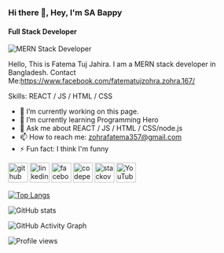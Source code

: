 ### Hi there 👋, Hey, I'm SA Bappy
#### Full Stack Developer
![MERN Stack Developer](https://miro.medium.com/max/1400/0*K2WLMTExLyida7OR.gif)

Hello, This is Fatema Tuj Jahira. I am a MERN stack developer in Bangladesh. Contact Me:https://www.facebook.com/fatematujzohra.zohra.167/

Skills: REACT / JS / HTML / CSS

- 🔭 I’m currently working on this page. 
- 🌱 I’m currently learning Programming Hero 
- 💬 Ask me about REACT / JS / HTML / CSS/node.js 
- 📫 How to reach me:  zohrafatema357@gmail.com 
- ⚡ Fun fact: I think I'm funny 


[<img src='https://cdn.jsdelivr.net/npm/simple-icons@3.0.1/icons/github.svg' alt='github' height='40'>](https://github.com/Fatematujjahira)  [<img src='https://cdn.jsdelivr.net/npm/simple-icons@3.0.1/icons/linkedin.svg' alt='linkedin' height='40'>](https://www.linkedin.com/in/fatema-tuj-jahira-03558a216/)  [<img src='https://cdn.jsdelivr.net/npm/simple-icons@3.0.1/icons/facebook.svg' alt='facebook' height='40'>](https://www.facebook.com/fatematujzohra.zohra.167/)  [<img src='https://cdn.jsdelivr.net/npm/simple-icons@3.0.1/icons/codepen.svg' alt='codepen' height='40'>](https://codepen.io/fatema-jahira)  [<img src='https://cdn.jsdelivr.net/npm/simple-icons@3.0.1/icons/stackoverflow.svg' alt='stackoverflow' height='40'>](https://stackoverflow.com/users/16967266)  [<img src='https://cdn.jsdelivr.net/npm/simple-icons@3.0.1/icons/youtube.svg' alt='YouTube' height='40'>](https://www.youtube.com/channel/https://www.youtube.com/)  

[![Top Langs](https://github-readme-stats.vercel.app/api/top-langs/?username=Fatematujjahira)](https://github.com/anuraghazra/github-readme-stats)

![GitHub stats](https://github-readme-stats.vercel.app/api?username=Fatematujjahira&show_icons=true)  

![GitHub Activity Graph](https://activity-graph.herokuapp.com/graph?username=Fatematujjahira)  

![Profile views](https://gpvc.arturio.dev/Fatematujjahira)  
